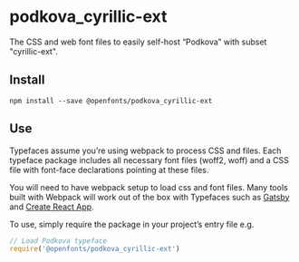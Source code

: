 
# podkova_cyrillic-ext

The CSS and web font files to easily self-host “Podkova” with subset "cyrillic-ext".

## Install

`npm install --save @openfonts/podkova_cyrillic-ext`

## Use

Typefaces assume you’re using webpack to process CSS and files. Each typeface
package includes all necessary font files (woff2, woff) and a CSS file with
font-face declarations pointing at these files.

You will need to have webpack setup to load css and font files. Many tools built
with Webpack will work out of the box with Typefaces such as [Gatsby](https://github.com/gatsbyjs/gatsby)
and [Create React App](https://github.com/facebookincubator/create-react-app).

To use, simply require the package in your project’s entry file e.g.

```javascript
// Load Podkova typeface
require('@openfonts/podkova_cyrillic-ext')
```

